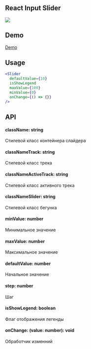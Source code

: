 ## React Input Slider

![](https://i.postimg.cc/Dwv1kgZw/2023-10-19-17-10-31.png)

## Demo
[Demo](https://viconte.github.io/react-input-slider/)

## Usage

```jsx
<Slider
  defaultValue={10}
  isShowLegend
  maxValue={100}
  minValue={0}
  onChange={() => {}}
/>
```

## API

#### className: string
Стилевой класс контейнера слайдера

#### classNameTrack: string
Стилевой класс трека

#### classNameActiveTrack: string
Стилевой класс активного трека

#### classNameSlider: string
Стилевой класс бегунка

#### minValue: number
Минимальное значение

#### maxValue: number
Максимальное значение

#### defaultValue: number
Начальное значение

#### step: number
Шаг

#### isShowLegend: boolean
Флаг отображения легенды

#### onChange: (value: number): void
Обработчик изменний
